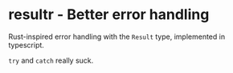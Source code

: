 # resultr - Better error handling

Rust-inspired error handling with the `Result` type, implemented in typescript.

`try` and `catch` really suck.